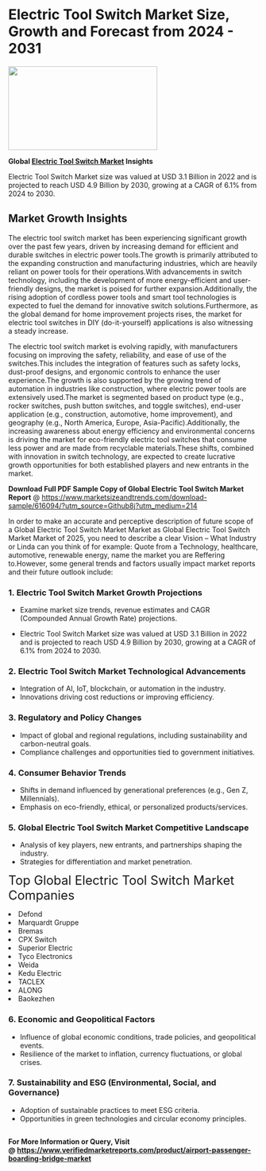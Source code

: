 <H1>Electric Tool Switch Market Size, Growth and Forecast from 2024 - 2031</H1><img class="aligncenter size-medium wp-image-584254" src="https://thirdeyenews.in/wp-content/uploads/2024/09/Global-Market-Research-300x168.jpeg" alt="" width="300" height="168" /><p><strong>Global&nbsp;<a href="https://www.marketsizeandtrends.com/download-sample/616094/?utm_source=Github8j?utm_medium=214">Electric Tool Switch Market</a> Insights</strong></p><p>Electric Tool Switch Market size was valued at USD 3.1 Billion in 2022 and is projected to reach USD 4.9 Billion by 2030, growing at a CAGR of 6.1% from 2024 to 2030.</p><p><h2>Market Growth Insights</h2> <p>The electric tool switch market has been experiencing significant growth over the past few years, driven by increasing demand for efficient and durable switches in electric power tools.The growth is primarily attributed to the expanding construction and manufacturing industries, which are heavily reliant on power tools for their operations.With advancements in switch technology, including the development of more energy-efficient and user-friendly designs, the market is poised for further expansion.Additionally, the rising adoption of cordless power tools and smart tool technologies is expected to fuel the demand for innovative switch solutions.Furthermore, as the global demand for home improvement projects rises, the market for electric tool switches in DIY (do-it-yourself) applications is also witnessing a steady increase.</p> <p>The electric tool switch market is evolving rapidly, with manufacturers focusing on improving the safety, reliability, and ease of use of the switches.This includes the integration of features such as safety locks, dust-proof designs, and ergonomic controls to enhance the user experience.The growth is also supported by the growing trend of automation in industries like construction, where electric power tools are extensively used.The market is segmented based on product type (e.g., rocker switches, push button switches, and toggle switches), end-user application (e.g., construction, automotive, home improvement), and geography (e.g., North America, Europe, Asia-Pacific).Additionally, the increasing awareness about energy efficiency and environmental concerns is driving the market for eco-friendly electric tool switches that consume less power and are made from recyclable materials.These shifts, combined with innovation in switch technology, are expected to create lucrative growth opportunities for both established players and new entrants in the market.</p><p><span class=""><strong>Download Full PDF Sample Copy of Global Electric Tool Switch Market Report</strong> @ <a href="https://www.marketsizeandtrends.com/download-sample/616094/?utm_source=Github8j?utm_medium=214" target="_blank">https://www.marketsizeandtrends.com/download-sample/616094/?utm_source=Github8j?utm_medium=214</a></span></p><p>In order to make an accurate and perceptive description of future scope of a Global&nbsp;Electric Tool Switch Market Market as Global&nbsp;Electric Tool Switch Market Market of 2025, you need to describe a clear Vision &ndash; What Industry or Linda can you think of for example: Quote from a Technology, healthcare, automotive, renewable energy, name the market you are Reffering to.However, some general trends and factors usually impact market reports and their future outlook include:</p><h3>1.&nbsp;<strong>Electric Tool Switch Market Growth Projections</strong></h3><ul><li>Examine market size trends, revenue estimates and CAGR (Compounded Annual Growth Rate) projections.</li><li><p>Electric Tool Switch Market size was valued at USD 3.1 Billion in 2022 and is projected to reach USD 4.9 Billion by 2030, growing at a CAGR of 6.1% from 2024 to 2030.</p></li></ul><h3>2.&nbsp;<strong>Electric Tool Switch Market Technological Advancements</strong></h3><ul><li>Integration of AI, IoT, blockchain, or automation in the industry.</li><li>Innovations driving cost reductions or improving efficiency.</li></ul><h3>3.&nbsp;<strong>Regulatory and Policy Changes</strong></h3><ul><li>Impact of global and regional regulations, including sustainability and carbon-neutral goals.</li><li>Compliance challenges and opportunities tied to government initiatives.</li></ul><h3>4.&nbsp;<strong>Consumer Behavior Trends</strong></h3><ul><li>Shifts in demand influenced by generational preferences (e.g., Gen Z, Millennials).</li><li>Emphasis on eco-friendly, ethical, or personalized products/services.</li></ul><h3>5.&nbsp;<strong>Global Electric Tool Switch Market Competitive Landscape</strong></h3><ul><li>Analysis of key players, new entrants, and partnerships shaping the industry.</li><li>Strategies for differentiation and market penetration.</li></ul><p data-pm-slice="1 1 []"><span style="color: inherit; font-family: inherit; font-size: 25px;">Top Global Electric Tool Switch Market Companies</span></p><div class="" data-test-id=""><p><li>Defond</li><li> Marquardt Gruppe</li><li> Bremas</li><li> CPX Switch</li><li> Superior Electric</li><li> Tyco Electronics</li><li> Weida</li><li> Kedu Electric</li><li> TACLEX</li><li> ALONG</li><li> Baokezhen</li></p></div><h3>6.&nbsp;<strong>Economic and Geopolitical Factors</strong></h3><ul><li>Influence of global economic conditions, trade policies, and geopolitical events.</li><li>Resilience of the market to inflation, currency fluctuations, or global crises.</li></ul><h3>7.&nbsp;<strong>Sustainability and ESG (Environmental, Social, and Governance)</strong></h3><ul><li>Adoption of sustainable practices to meet ESG criteria.</li><li>Opportunities in green technologies and circular economy principles.</li></ul><h2><strong style="font-size: 14px;">For More Information or Query, Visit @&nbsp;</strong><a style="background-color: #ffffff; font-size: 14px;" href="https://www.marketsizeandtrends.com/report/electric-tool-switch-market/" target="_blank">https://www.verifiedmarketreports.com/product/airport-passenger-boarding-bridge-market</a></h2>